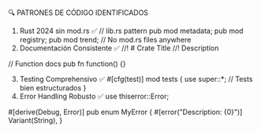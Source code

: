 🔍 PATRONES DE CÓDIGO IDENTIFICADOS
1. Rust 2024 sin mod.rs ✅
// lib.rs pattern
pub mod metadata;
pub mod registry; 
pub mod trend;
// No mod.rs files anywhere
2. Documentación Consistente ✅
//! # Crate Title
//! Description

// Function docs
pub fn function() {}

3. Testing Comprehensivo ✅
#[cfg(test)]
mod tests {
    use super::*;
    // Tests bien estructurados
}
4. Error Handling Robusto ✅
use thiserror::Error;

#[derive(Debug, Error)]
pub enum MyError {
    #[error("Description: {0}")]
    Variant(String),
}